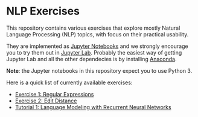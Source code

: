 # NLP Exercises

This repository contains various exercises that explore mostly Natural
Language Processing (NLP) topics, with focus on their practical usability.

They are implemented as [Jupyter Notebooks](https://jupyter.org/) and we
strongly encourage you to try them out in [Jupyter
Lab](https://jupyterlab.readthedocs.io/en/stable/). Probably the easiest way of
getting Jupyter Lab and all the other dependecies is by installing
[Anaconda](https://docs.anaconda.com/anaconda/install/).

**Note**: the Jupyter notebooks in this repository expect you to use Python 3.

Here is a quick list of currently available exercises:

- [Exercise 1: Regular Expressions](./ex1-regex)
- [Exercise 2: Edit Distance](./ex2-eddist)
- [Tutorial 1: Language Modeling with Recurrent Neural Networks](./tutorial1-lm)
